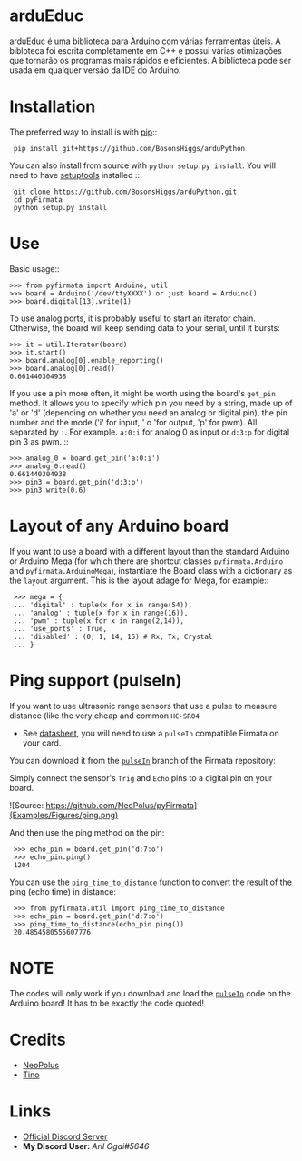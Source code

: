 arduEduc
=========

arduEduc é uma biblioteca para [Arduino](https://www.arduino.cc/) com várias ferramentas úteis. A bibloteca foi escrita completamente em C++ e possui várias otimizações que tornarão os programas mais rápidos e eficientes. A biblioteca pode ser usada em qualquer versão da IDE do Arduino.

Installation
=============

The preferred way to install is with [pip](http://www.pip-installer.org/en/latest/)::

     pip install git+https://github.com/BosonsHiggs/arduPython

You can also install from source with ``python setup.py install``. You will need to have [setuptools](https://pypi.python.org/pypi/setuptools) installed ::

     git clone https://github.com/BosonsHiggs/arduPython.git
     cd pyFirmata
     python setup.py install


Use
====

Basic usage::

    >>> from pyfirmata import Arduino, util
    >>> board = Arduino('/dev/ttyXXXX') or just board = Arduino()
    >>> board.digital[13].write(1)

To use analog ports, it is probably useful to start an iterator chain. Otherwise, the board will keep sending data to your serial, until it bursts:

    >>> it = util.Iterator(board)
    >>> it.start()
    >>> board.analog[0].enable_reporting()
    >>> board.analog[0].read()
    0.661440304938

If you use a pin more often, it might be worth using the board's ``get_pin`` method. It allows you to specify which pin you need by a string, made up of 'a' or 'd' (depending on whether you need an analog or digital pin), the pin number and the mode ('i' for input, ' o 'for output, 'p' for pwm). All separated by ``:``. For example. ``a:0:i`` for analog 0 as input or ``d:3:p`` for digital pin 3 as pwm. ::

    >>> analog_0 = board.get_pin('a:0:i')
    >>> analog_0.read()
    0.661440304938
    >>> pin3 = board.get_pin('d:3:p')
    >>> pin3.write(0.6)

Layout of any Arduino board
============================

If you want to use a board with a different layout than the standard Arduino or Arduino Mega (for which there are shortcut classes ``pyfirmata.Arduino`` and ``pyfirmata.ArduinoMega``), instantiate the Board class with a dictionary as the ``layout`` argument. This is the layout adage for Mega, for example::

     >>> mega = {
     ... 'digital' : tuple(x for x in range(54)),
     ... 'analog' : tuple(x for x in range(16)),
     ... 'pwm' : tuple(x for x in range(2,14)),
     ... 'use_ports' : True,
     ... 'disabled' : (0, 1, 14, 15) # Rx, Tx, Crystal
     ... }

Ping support (pulseIn)
=======================

If you want to use ultrasonic range sensors that use a pulse to measure distance (like the very cheap and common ``HC-SR04``
- See [datasheet](https://cdn.sparkfun.com/datasheets/Sensors/Proximity/HCSR04.pdf),
you will need to use a ``pulseIn`` compatible Firmata on your card.

You can download it from the [``pulseIn``](https://github.com/jgautier/arduino-1/tree/pulseIn) branch of the Firmata repository:

Simply connect the sensor's ``Trig`` and ``Echo`` pins to a digital pin on your board.

![Source: https://github.com/NeoPolus/pyFirmata](Examples/Figures/ping.png)

And then use the ping method on the pin:

     >>> echo_pin = board.get_pin('d:7:o')
     >>> echo_pin.ping()
     1204

You can use the ``ping_time_to_distance`` function to convert
the result of the ping (echo time) in distance:

     >>> from pyfirmata.util import ping_time_to_distance
     >>> echo_pin = board.get_pin('d:7:o')
     >>> ping_time_to_distance(echo_pin.ping())
     20.4854580555607776

NOTE
====

The codes will only work if you download and load the [``pulseIn``](https://github.com/jgautier/arduino-1/tree/pulseIn) code on the Arduino board! It has to be exactly the code quoted!

Credits
========

- [NeoPolus](https://github.com/NeoPolus/pyFirmata)
- [Tino](https://github.com/tino/pyFirmata)

Links
=====

- [Official Discord Server](https://discord.gg/nPejnfC3Nu)
- **My Discord User:** *Aril Ogai#5646*